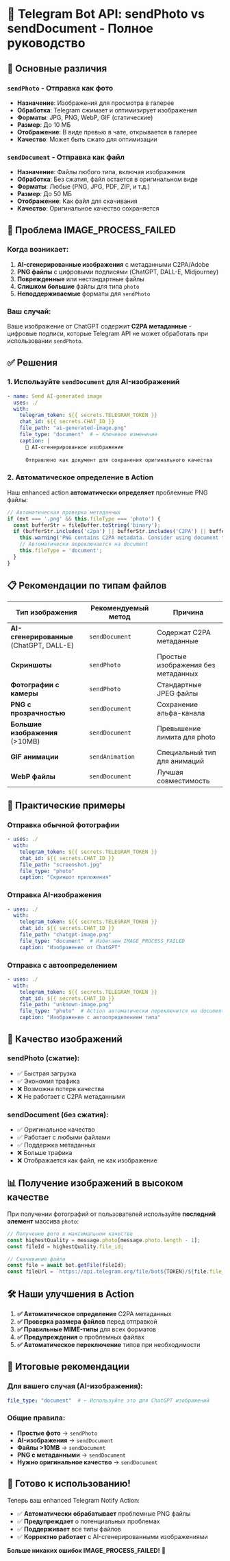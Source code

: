 # 📸 Telegram Bot API: sendPhoto vs sendDocument - Полное руководство

## 🎯 Основные различия

### `sendPhoto` - Отправка как фото
- **Назначение**: Изображения для просмотра в галерее
- **Обработка**: Telegram сжимает и оптимизирует изображения
- **Форматы**: JPG, PNG, WebP, GIF (статические)
- **Размер**: До 10 МБ
- **Отображение**: В виде превью в чате, открывается в галерее
- **Качество**: Может быть сжато для оптимизации

### `sendDocument` - Отправка как файл
- **Назначение**: Файлы любого типа, включая изображения
- **Обработка**: Без сжатия, файл остается в оригинальном виде
- **Форматы**: Любые (PNG, JPG, PDF, ZIP, и т.д.)
- **Размер**: До 50 МБ
- **Отображение**: Как файл для скачивания
- **Качество**: Оригинальное качество сохраняется

## 🚨 Проблема IMAGE_PROCESS_FAILED

### Когда возникает:
1. **AI-сгенерированные изображения** с метаданными C2PA/Adobe
2. **PNG файлы** с цифровыми подписями (ChatGPT, DALL-E, Midjourney)
3. **Поврежденные** или нестандартные файлы
4. **Слишком большие** файлы для типа `photo`
5. **Неподдерживаемые** форматы для `sendPhoto`

### Ваш случай:
Ваше изображение от ChatGPT содержит **C2PA метаданные** - цифровые подписи, которые Telegram API не может обработать при использовании `sendPhoto`.

## ✅ Решения

### 1. Используйте `sendDocument` для AI-изображений
```yaml
- name: Send AI-generated image
  uses: ./
  with:
    telegram_token: ${{ secrets.TELEGRAM_TOKEN }}
    chat_id: ${{ secrets.CHAT_ID }}
    file_path: "ai-generated-image.png"
    file_type: "document"  # ← Ключевое изменение
    caption: |
      🤖 AI-сгенерированное изображение
      
      Отправлено как документ для сохранения оригинального качества
```

### 2. Автоматическое определение в Action
Наш enhanced action **автоматически определяет** проблемные PNG файлы:

```javascript
// Автоматическая проверка метаданных
if (ext === '.png' && this.fileType === 'photo') {
  const bufferStr = fileBuffer.toString('binary');
  if (bufferStr.includes('c2pa') || bufferStr.includes('C2PA') || bufferStr.includes('jumb')) {
    this.warning('PNG contains C2PA metadata. Consider using document type.');
    // Автоматически переключается на document
    this.fileType = 'document';
  }
}
```

## 📋 Рекомендации по типам файлов

| Тип изображения | Рекомендуемый метод | Причина |
|-----------------|-------------------|---------|
| **AI-сгенерированные** (ChatGPT, DALL-E) | `sendDocument` | Содержат C2PA метаданные |
| **Скриншоты** | `sendPhoto` | Простые изображения без метаданных |
| **Фотографии с камеры** | `sendPhoto` | Стандартные JPEG файлы |
| **PNG с прозрачностью** | `sendDocument` | Сохранение альфа-канала |
| **Большие изображения** (>10MB) | `sendDocument` | Превышение лимита для photo |
| **GIF анимации** | `sendAnimation` | Специальный тип для анимаций |
| **WebP файлы** | `sendDocument` | Лучшая совместимость |

## 🔧 Практические примеры

### Отправка обычной фотографии
```yaml
- uses: ./
  with:
    telegram_token: ${{ secrets.TELEGRAM_TOKEN }}
    chat_id: ${{ secrets.CHAT_ID }}
    file_path: "screenshot.jpg"
    file_type: "photo"
    caption: "Скриншот приложения"
```

### Отправка AI-изображения
```yaml
- uses: ./
  with:
    telegram_token: ${{ secrets.TELEGRAM_TOKEN }}
    chat_id: ${{ secrets.CHAT_ID }}
    file_path: "chatgpt-image.png"
    file_type: "document"  # Избегаем IMAGE_PROCESS_FAILED
    caption: "Изображение от ChatGPT"
```

### Отправка с автоопределением
```yaml
- uses: ./
  with:
    telegram_token: ${{ secrets.TELEGRAM_TOKEN }}
    chat_id: ${{ secrets.CHAT_ID }}
    file_path: "unknown-image.png"
    file_type: "photo"  # Action автоматически переключится на document если нужно
    caption: "Изображение с автоопределением типа"
```

## 🎨 Качество изображений

### sendPhoto (сжатие):
- ✅ Быстрая загрузка
- ✅ Экономия трафика
- ❌ Возможна потеря качества
- ❌ Не работает с C2PA метаданными

### sendDocument (без сжатия):
- ✅ Оригинальное качество
- ✅ Работает с любыми файлами
- ✅ Поддержка метаданных
- ❌ Больше трафика
- ❌ Отображается как файл, не как изображение

## 📊 Получение изображений в высоком качестве

При получении фотографий от пользователей используйте **последний элемент** массива `photo`:

```javascript
// Получение фото в максимальном качестве
const highestQuality = message.photo[message.photo.length - 1];
const fileId = highestQuality.file_id;

// Скачивание файла
const file = await bot.getFile(fileId);
const fileUrl = `https://api.telegram.org/file/bot${TOKEN}/${file.file_path}`;
```

## 🛠️ Наши улучшения в Action

1. **✅ Автоматическое определение** C2PA метаданных
2. **✅ Проверка размера файлов** перед отправкой
3. **✅ Правильные MIME-типы** для всех форматов
4. **✅ Предупреждения** о проблемных файлах
5. **✅ Автоматическое переключение** типов при необходимости

## 🎯 Итоговые рекомендации

### Для вашего случая (AI-изображения):
```yaml
file_type: "document"  # ← Используйте это для ChatGPT изображений
```

### Общие правила:
- **Простые фото** → `sendPhoto`
- **AI-изображения** → `sendDocument`
- **Файлы >10MB** → `sendDocument`
- **PNG с метаданными** → `sendDocument`
- **Нужно оригинальное качество** → `sendDocument`

## 🚀 Готово к использованию!

Теперь ваш enhanced Telegram Notify Action:
- ✅ **Автоматически обрабатывает** проблемные PNG файлы
- ✅ **Предупреждает** о потенциальных проблемах
- ✅ **Поддерживает** все типы файлов
- ✅ **Корректно работает** с AI-сгенерированными изображениями

**Больше никаких ошибок IMAGE_PROCESS_FAILED!** 🎉